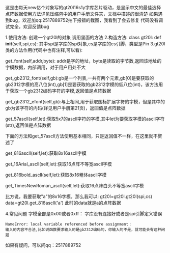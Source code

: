 这是由每天new亿个对象写的gt20l16s1y字库芯片驱动，是显示中文的最佳选择
点阵数据使用方法详见压缩包中的用户手册文件夹，文档中描述的很清楚
如果遇到bug，欢迎加qq:2517889752拍下报错的截图，我看到了会去修复
代码没有调试完全，欢迎反馈bug

1.使用方法:
    创建一个gt20l的对象
    调用里面的方法
2.构造方法:
    class gt20l:
        def __init__(self,spi,cs):
    其中spi是字库的spi对象,cs是字库的cs引脚，类型是Pin
3.gt20l类的方法作用(代码中也有注释,可以看):

get_font(self,addr,byte): addr是字的地址，byte是读取的字节数,返回该地址的字模数据，内部调用，对于用户用处不大

get_gb2312_font(self,gb):gb是一个列表,一共有两个元素,gb[0]是要获取的gb2312字模的高八位(int),gb[1]是要获取的gb2312字模的低八位(int)，该方法用于获取一个gb2312编码字符的字模,返回值是点阵数据

get_gb2312_efont(self,gb):与上相同,用于获取国标扩展字符的字模，但是其中的gb为该字符的内码(详见用户手册第21页)，返回值是点阵数据

get_57ascll(self,let):获取5x7的ascll字符的字模,其中let为要获取字模的ascll字符(str),返回值是点阵数据

下面的方法和get_57ascll方法使用基本相同，只是返回值不一样，在这里就不赘述了

get_816ascll(self,let):获取8x16ascll字模

get_16Arial_ascll(self,let):获取16点阵不等宽ascll字模

get_816bold_ascll(self,let):获取8x16粗体ascll字模

get_TimesNewRoman_ascll(self,let):获取16点阵白头不等宽ascll字模

比方说，我要获取"a"的8x16字模，那么我可以:
gt20l=gt20l.gt20l(spi,cs)
data=gt20l.get_816ascll('a')
此时的data就是a的点阵数据

4.常见问题
    字模全部是0x00或者0xff：
	字库没有连接好或者是spi引脚定义错误

    NameError: local variable referenced before assignment：
	输入的内容不合法,比如说函数要求输入的是gb2312编码的，你输入的不是，就可能会有这种问题

如果有疑问，可以问qq：2517889752